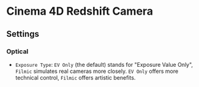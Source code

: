# Cinema 4D Redshift Camera

## Settings

### Optical

- `Exposure Type`: `EV Only` (the default) stands for "Exposure Value Only", `Filmic` simulates real cameras more closely. `EV Only` offers more technical control, `Filmic` offers artistic benefits.

